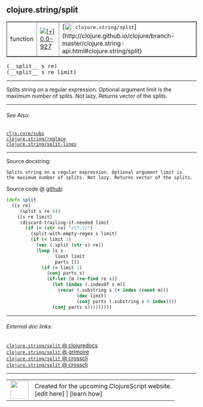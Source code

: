 ## clojure.string/split



 <table border="1">
<tr>
<td>function</td>
<td><a href="https://github.com/cljsinfo/cljs-api-docs/tree/0.0-927"><img valign="middle" alt="[+] 0.0-927" title="Added in 0.0-927" src="https://img.shields.io/badge/+-0.0--927-lightgrey.svg"></a> </td>
<td>
[<img height="24px" valign="middle" src="http://i.imgur.com/1GjPKvB.png"> <samp>clojure.string/split</samp>](http://clojure.github.io/clojure/branch-master/clojure.string-api.html#clojure.string/split)
</td>
</tr>
</table>


 <samp>
(__split__ s re)<br>
</samp>
 <samp>
(__split__ s re limit)<br>
</samp>

---

Splits string on a regular expression. Optional argument limit is the maximum
number of splits. Not lazy. Returns vector of the splits.

---


###### See Also:

[`cljs.core/subs`](cljs.core_subs.md)<br>
[`clojure.string/replace`](clojure.string_replace.md)<br>
[`clojure.string/split-lines`](clojure.string_split-lines.md)<br>

---


Source docstring:

```
Splits string on a regular expression. Optional argument limit is
the maximum number of splits. Not lazy. Returns vector of the splits.
```


Source code @ [github](https://github.com/clojure/clojurescript/blob/r2755/src/cljs/clojure/string.cljs#L119-L140):

```clj
(defn split
  ([s re]
     (split s re 0))
    ([s re limit]
     (discard-trailing-if-needed limit
       (if (= (str re) "/(?:)/")
         (split-with-empty-regex s limit)
         (if (< limit 1)
           (vec (.split (str s) re))
           (loop [s s
                  limit limit
                  parts []]
             (if (= limit 1)
               (conj parts s)
               (if-let [m (re-find re s)]
                 (let [index (.indexOf s m)]
                   (recur (.substring s (+ index (count m)))
                          (dec limit)
                          (conj parts (.substring s 0 index))))
                 (conj parts s)))))))))
```

<!--
Repo - tag - source tree - lines:

 <pre>
clojurescript @ r2755
└── src
    └── cljs
        └── clojure
            └── <ins>[string.cljs:119-140](https://github.com/clojure/clojurescript/blob/r2755/src/cljs/clojure/string.cljs#L119-L140)</ins>
</pre>

-->

---



###### External doc links:

[`clojure.string/split` @ clojuredocs](http://clojuredocs.org/clojure.string/split)<br>
[`clojure.string/split` @ grimoire](http://conj.io/store/v1/org.clojure/clojure/1.7.0-beta3/clj/clojure.string/split/)<br>
[`clojure.string/split` @ crossclj](http://crossclj.info/fun/clojure.string/split.html)<br>
[`clojure.string/split` @ crossclj](http://crossclj.info/fun/clojure.string.cljs/split.html)<br>

---

 <table>
<tr><td>
<img valign="middle" align="right" width="48px" src="http://i.imgur.com/Hi20huC.png">
</td><td>
Created for the upcoming ClojureScript website.<br>
[edit here] | [learn how]
</td></tr></table>

[edit here]:https://github.com/cljsinfo/cljs-api-docs/blob/master/cljsdoc/clojure.string_split.cljsdoc
[learn how]:https://github.com/cljsinfo/cljs-api-docs/wiki/cljsdoc-files

<!--

This information was too distracting to show to readers, but I'll leave it
commented here since it is helpful to:

- pretty-print the data used to generate this document
- and show how to retrieve that data



The API data for this symbol:

```clj
{:description "Splits string on a regular expression. Optional argument limit is the maximum\nnumber of splits. Not lazy. Returns vector of the splits.",
 :ns "clojure.string",
 :name "split",
 :signature ["[s re]" "[s re limit]"],
 :history [["+" "0.0-927"]],
 :type "function",
 :related ["cljs.core/subs"
           "clojure.string/replace"
           "clojure.string/split-lines"],
 :full-name-encode "clojure.string_split",
 :source {:code "(defn split\n  ([s re]\n     (split s re 0))\n    ([s re limit]\n     (discard-trailing-if-needed limit\n       (if (= (str re) \"/(?:)/\")\n         (split-with-empty-regex s limit)\n         (if (< limit 1)\n           (vec (.split (str s) re))\n           (loop [s s\n                  limit limit\n                  parts []]\n             (if (= limit 1)\n               (conj parts s)\n               (if-let [m (re-find re s)]\n                 (let [index (.indexOf s m)]\n                   (recur (.substring s (+ index (count m)))\n                          (dec limit)\n                          (conj parts (.substring s 0 index))))\n                 (conj parts s)))))))))",
          :title "Source code",
          :repo "clojurescript",
          :tag "r2755",
          :filename "src/cljs/clojure/string.cljs",
          :lines [119 140]},
 :full-name "clojure.string/split",
 :clj-symbol "clojure.string/split",
 :docstring "Splits string on a regular expression. Optional argument limit is\nthe maximum number of splits. Not lazy. Returns vector of the splits."}

```

Retrieve the API data for this symbol:

```clj
;; from Clojure REPL
(require '[clojure.edn :as edn])
(-> (slurp "https://raw.githubusercontent.com/cljsinfo/cljs-api-docs/catalog/cljs-api.edn")
    (edn/read-string)
    (get-in [:symbols "clojure.string/split"]))
```

-->
